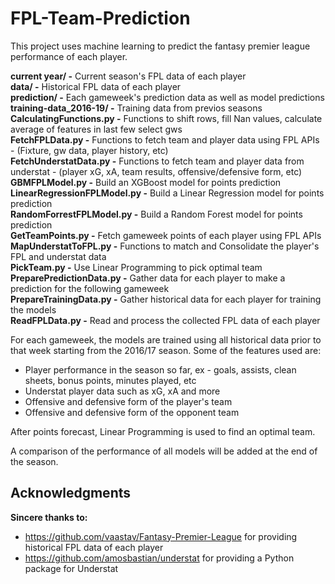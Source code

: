 # FPL-Team-Prediction
This project uses machine learning to predict the fantasy premier league performance of each player.

**current year/ -** Current season's FPL data of each player<br>
**data/ -** Historical FPL data of each player<br>
**prediction/ -** Each gameweek's prediction data as well as model predictions<br>
**training-data_2016-19/ -** Training data from previos seasons<br>
**CalculatingFunctions.py -** Functions to shift rows, fill Nan values, calculate average of features in last few select gws<br>
**FetchFPLData.py -** Functions to fetch team and player data using FPL APIs - (Fixture, gw data, player history, etc)<br>
**FetchUnderstatData.py -** Functions to fetch team and player data from understat - (player xG, xA, team results, offensive/defensive form, etc)<br>
**GBMFPLModel.py -** Build an XGBoost model for points prediction<br>
**LinearRegressionFPLModel.py -** Build a Linear Regression model for points prediction<br>
**RandomForrestFPLModel.py -** Build a Random Forest model for points prediction<br>
**GetTeamPoints.py -** Fetch gameweek points of each player using FPL APIs<br>
**MapUnderstatToFPL.py -** Functions to match and Consolidate the player's FPL and understat data<br>
**PickTeam.py -** Use Linear Programming to pick optimal team<br>
**PreparePredictionData.py -** Gather data for each player to make a prediction for the following gameweek<br>
**PrepareTrainingData.py -** Gather historical data for each player for training the models<br>
**ReadFPLData.py -** Read and process the collected FPL data of each player

For each gameweek, the models are trained using all historical data prior to that week starting from the 2016/17 season.
Some of the features used are:
* Player performance in the season so far, ex - goals, assists, clean sheets, bonus points, minutes played, etc
* Understat player data such as xG, xA and more
* Offensive and defensive form of the player's team
* Offensive and defensive form of the opponent team

After points forecast, Linear Programming is used to find an optimal team.

A comparison of the performance of all models will be added at the end of the season.

## Acknowledgments
**Sincere thanks to:** 
* https://github.com/vaastav/Fantasy-Premier-League for providing historical FPL data of each player
* https://github.com/amosbastian/understat for providing a Python package for Understat